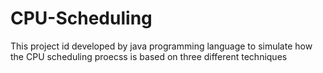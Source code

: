 # CPU-Scheduling
This project id developed by java programming language to simulate how the CPU scheduling proecss is based on three different techniques
